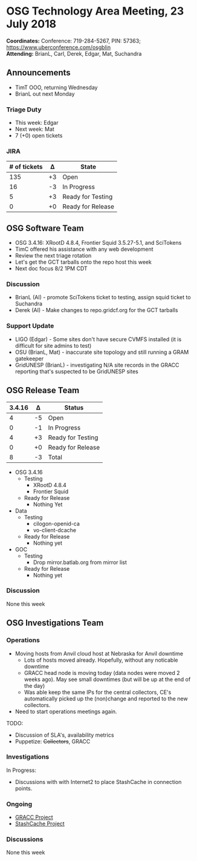 # OSG Technology Area Meeting, 23 July 2018

**Coordinates:** Conference: 719-284-5267, PIN: 57363; <https://www.uberconference.com/osgblin>  
**Attending:** BrianL, Carl, Derek, Edgar, Mat, Suchandra


## Announcements

-   TimT OOO, returning Wednesday
-   BrianL out next Monday


### Triage Duty

-   This week: Edgar
-   Next week: Mat
-   7 (+0) open tickets


### JIRA

| # of tickets | &Delta; | State             |
|------------ |------- |----------------- |
| 135          | +3      | Open              |
| 16           | -3      | In Progress       |
| 5            | +3      | Ready for Testing |
| 0            | +0      | Ready for Release |


## OSG Software Team

-   OSG 3.4.16: XRootD 4.8.4, Frontier Squid 3.5.27-5.1, and SciTokens
-   TimC offered his assistance with any web development
-   Review the next triage rotation
-   Let's get the GCT tarballs onto the repo host this week
-   Next doc focus 8/2 1PM CDT


### Discussion

-   BrianL (AI) - promote SciTokens ticket to testing, assign squid ticket to Suchandra
-   Derek (AI) - Make changes to repo.gridcf.org for the GCT tarballs


### Support Update

-   LIGO (Edgar) - Some sites don't have secure CVMFS installed (it is difficult for site admins to test)
-   OSU (BrianL, Mat) - inaccurate site topology and still running a GRAM gatekeeper
-   GridUNESP (BrianL) - investigating N/A site records in the GRACC reporting that's suspected to be GridUNESP sites


## OSG Release Team

| 3.4.16 | &Delta; | Status            |
|------ |------- |----------------- |
| 4      | -5      | Open              |
| 0      | -1      | In Progress       |
| 4      | +3      | Ready for Testing |
| 0      | +0      | Ready for Release |
| 8      | -3      | Total             |

-   OSG 3.4.16  
    -   Testing  
        -   XRootD 4.8.4
        -   Frontier Squid
    -   Ready for Release  
        -   Nothing Yet
-   Data  
    -   Testing  
        -   cilogon-openid-ca
        -   vo-client-dcache
    -   Ready for Release  
        -   Nothing yet
-   GOC  
    -   Testing  
        -   Drop mirror.batlab.org from mirror list
    -   Ready for Release  
        -   Nothing yet


### Discussion

None this week  


## OSG Investigations Team


### Operations

-   Moving hosts from Anvil cloud host at Nebraska for Anvil downtime
    - Lots of hosts moved already.  Hopefully, without any noticable downtime
    - GRACC head node is moving today (data nodes were moved 2 weeks ago).  May see small downtimes (but will be up at the end of the day)
    - Was able keep the same IPs for the central collectors, CE's automatically picked up the (non)change and reported to the new collectors.
-   Need to start operations meetings again.

TODO:  

-   Discussion of SLA's, availability metrics
-   Puppetize: ~~Collectors~~, GRACC


### Investigations

In Progress:  

-   Discussions with with Internet2 to place StashCache in connection points.


### Ongoing

-   [GRACC Project](https://jira.opensciencegrid.org/projects/GRACC/)
-   [StashCache Project](https://opensciencegrid.github.io/StashCache/)


### Discussions

None this week
